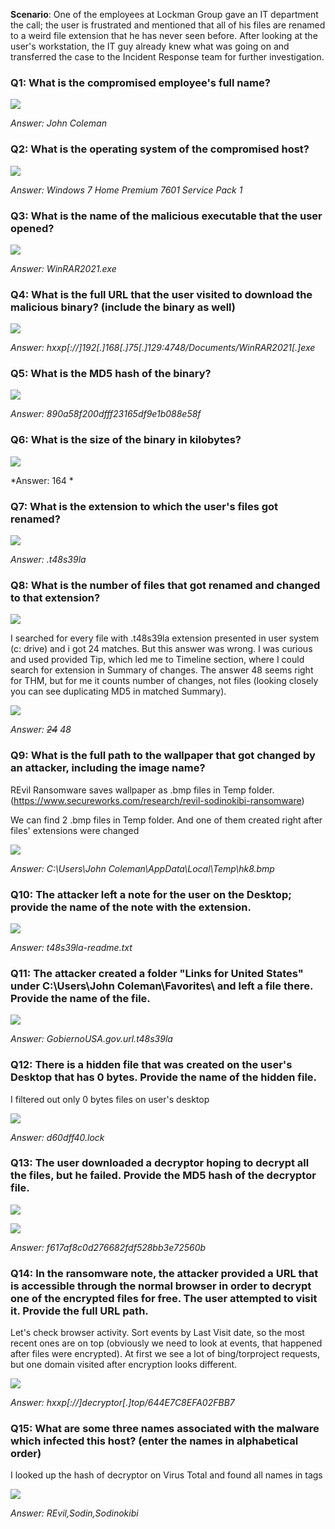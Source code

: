 **Scenario**: One of the employees at Lockman Group gave an IT department the call; the user is frustrated and mentioned that all of his files are renamed to a weird file extension that he has never seen before. After looking at the user's workstation, the IT guy already knew what was going on and transferred the case to the Incident Response team for further investigation.

### Q1: What is the compromised employee's full name?


![](pics/Pasted%20image%2020250529015815.png)



*Answer: John Coleman*
### Q2: What is the operating system of the compromised host?


![](pics/Pasted%20image%2020250529015926.png)


*Answer: Windows 7 Home Premium 7601 Service Pack 1*
### Q3: What is the name of the malicious executable that the user opened?


![](pics/Pasted%20image%2020250529020727.png)

*Answer: WinRAR2021.exe*
### Q4: What is the full URL that the user visited to download the malicious binary? (include the binary as well)


![](pics/Pasted%20image%2020250529020809.png)

*Answer: hxxp[://]192[.]168[.]75[.]129:4748/Documents/WinRAR2021[.]exe*
### Q5: What is the MD5 hash of the binary?


![](pics/Pasted%20image%2020250529020950.png)

*Answer: 890a58f200dfff23165df9e1b088e58f*
### Q6: What is the size of the binary in kilobytes?


![](pics/Pasted%20image%2020250529021043.png)

*Answer: 164 *
### Q7: What is the extension to which the user's files got renamed?


![](pics/Pasted%20image%2020250529021317.png)

*Answer: .t48s39la*
### Q8: What is the number of files that got renamed and changed to that extension?

![](pics/Pasted%20image%2020250530003350.png)

I searched for every file with .t48s39la extension presented in user system (c: drive) and i got 24 matches. But this answer was wrong. I was curious and used provided Tip, which led me to Timeline section, where I could search for extension in Summary of changes. The answer 48 seems right for THM, but for me it counts number of changes, not files (looking closely you can see duplicating MD5 in matched Summary).

![](pics/Pasted%20image%2020250530003137.png)

*Answer: ~~24~~ 48*
### Q9: What is the full path to the wallpaper that got changed by an attacker, including the image name?

REvil Ransomware saves wallpaper as .bmp files in Temp folder. (https://www.secureworks.com/research/revil-sodinokibi-ransomware)

We can find 2 .bmp files in Temp folder. And one of them created right after files' extensions were changed

![](pics/Pasted%20image%2020250530010823.png)


*Answer: C:\Users\John Coleman\AppData\Local\Temp\hk8.bmp*
### Q10: The attacker left a note for the user on the Desktop; provide the name of the note with the extension.


![](pics/Pasted%20image%2020250530010952.png)

*Answer: t48s39la-readme.txt*
### Q11: The attacker created a folder "Links for United States" under C:\Users\John Coleman\Favorites\ and left a file there. Provide the name of the file.


![](pics/Pasted%20image%2020250530011334.png)

*Answer: GobiernoUSA.gov.url.t48s39la*
### Q12: There is a hidden file that was created on the user's Desktop that has 0 bytes. Provide the name of the hidden file.

I filtered out only 0 bytes files on user's desktop

![](pics/Pasted%20image%2020250530011446.png)

*Answer: d60dff40.lock*
### Q13: The user downloaded a decryptor hoping to decrypt all the files, but he failed. Provide the MD5 hash of the decryptor file.


![](pics/Pasted%20image%2020250530011643.png)

![](pics/Pasted%20image%2020250530011928.png)

*Answer: f617af8c0d276682fdf528bb3e72560b*
### Q14: In the ransomware note, the attacker provided a URL that is accessible through the normal browser in order to decrypt one of the encrypted files for free. The user attempted to visit it. Provide the full URL path.

Let's check browser activity. Sort events by Last Visit date, so the most recent ones are on top (obviously we need to look at events, that happened after files were encrypted). At first we see a lot of bing/torproject requests, but one domain visited after encryption looks different.

![](pics/Pasted%20image%2020250530012441.png)

*Answer: hxxp[://]decryptor[.]top/644E7C8EFA02FBB7*
### Q15: What are some three names associated with the malware which infected this host? (enter the names in alphabetical order)

I looked up the hash of decryptor on Virus Total and found all names in tags


![](pics/Pasted%20image%2020250530012908.png)

*Answer: REvil,Sodin,Sodinokibi*